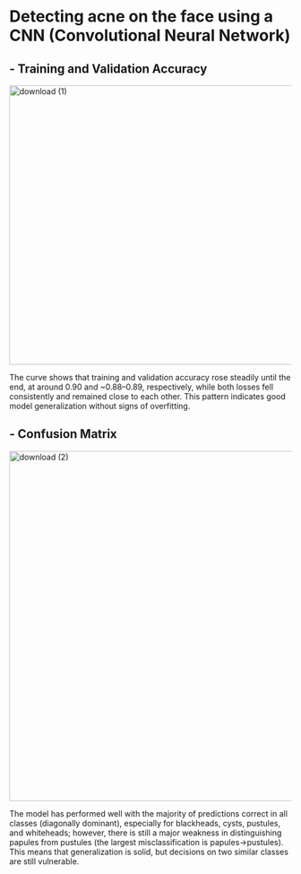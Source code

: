 <h1>Detecting acne on the face using a CNN (Convolutional Neural Network)</h1>

<h2>- Training and Validation Accuracy</h2>

<img width="826" height="498" alt="download (1)" src="https://github.com/user-attachments/assets/595de1d8-9863-49da-8ab2-3751c5acf4e3" />

<span>The curve shows that training and validation accuracy rose steadily until the end, at around 0.90 and ~0.88–0.89, respectively, while both losses fell consistently and remained close to each other. This pattern indicates good model generalization without signs of overfitting.</span>

<h2>- Confusion Matrix</h2>

<img width="785" height="624" alt="download (2)" src="https://github.com/user-attachments/assets/3a654fdd-3ce2-499e-aa12-e603040d1cf8" />

<span>The model has performed well with the majority of predictions correct in all classes (diagonally dominant), especially for blackheads, cysts, pustules, and whiteheads; however, there is still a major weakness in distinguishing papules from pustules (the largest misclassification is papules→pustules). This means that generalization is solid, but decisions on two similar classes are still vulnerable.</span>
